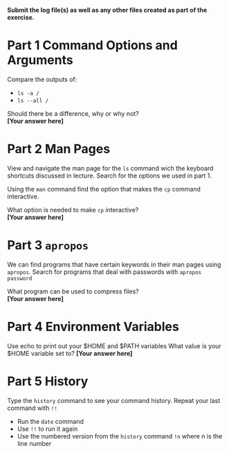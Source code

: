**Submit the log file(s) as well as any other files created as part of the exercise.**

# Part 1 Command Options and Arguments

Compare the outputs of:
+ `ls -a /`
+ `ls --all /`

Should there be a difference, why or why not?  
**[Your answer here]**

# Part 2 Man Pages

View and navigate the man page for the `ls` command wich the keyboard shortcuts discussed in lecture. Search for the options we used in part 1.  

Using the `man` command find the option that makes the `cp` command interactive.  
  
What option is needed to make `cp` interactive?  
**[Your answer here]**

# Part 3 `apropos`

We can find programs that have certain keywords in their man pages using `apropos`. Search for programs that deal with passwords with `apropos password`

What program can be used to compress files?  
**[Your answer here]**

# Part 4 Environment Variables
Use echo to print out your $HOME and $PATH variables
What value is your $HOME variable set to?
**[Your answer here]**

# Part 5 History
Type the `history` command to see your command history. Repeat your last command with `!!`  
+ Run the `date` command
+ Use `!!` to run it again
+ Use the numbered version from the `history` command `!n` where n is the line number




